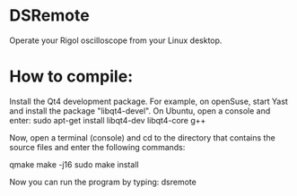 # DSRemote
Operate your Rigol oscilloscope from your Linux desktop.

How to compile:
===============

Install the Qt4 development package.
For example, on openSuse, start Yast and install the package "libqt4-devel".
On Ubuntu, open a console and enter: sudo apt-get install libqt4-dev libqt4-core g++

Now, open a terminal (console) and cd to the directory that contains the source files and
enter the following commands:

qmake
make -j16
sudo make install

Now you can run the program by typing: dsremote

